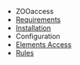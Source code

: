 - ZOOaccess
- [Requirements](ZOOaccess/requirements.md)
- [Installation](ZOOaccess/installation.md)
- Configuration
 - [Elements Access](ZOOaccess/configuration_elements_access.md)
 - [Rules](ZOOaccess/configuration_rules.md)